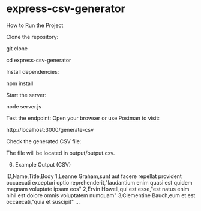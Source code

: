 # express-csv-generator


How to Run the Project


Clone the repository:


git clone <your-repo-url>

cd express-csv-generator

Install dependencies:


npm install

Start the server:

node server.js

Test the endpoint: Open your browser or use Postman to visit:

http://localhost:3000/generate-csv

Check the generated CSV file:

The file will be located in output/output.csv.


6. Example Output (CSV)

ID,Name,Title,Body
1,Leanne Graham,sunt aut facere repellat provident occaecati excepturi optio reprehenderit,"laudantium enim quasi est quidem magnam voluptate ipsam eos"
2,Ervin Howell,qui est esse,"est natus enim nihil est dolore omnis voluptatem numquam"
3,Clementine Bauch,eum et est occaecati,"quia et suscipit"
...
